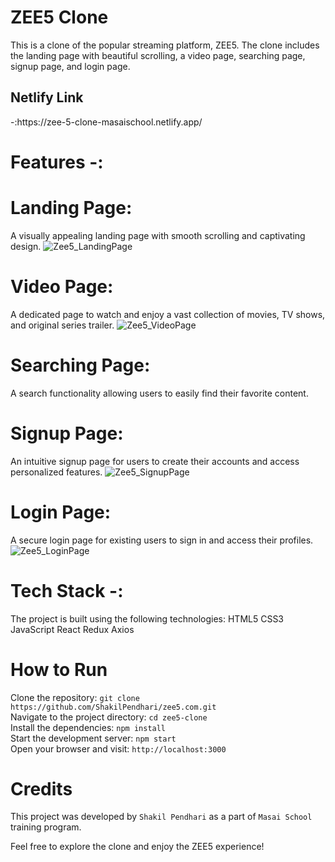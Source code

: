 # ZEE5 Clone
This is a clone of the popular streaming platform, ZEE5. The clone includes the landing page with beautiful scrolling, a video page, searching page, signup page, and login page.
 <h2>Netlify Link</h2>-:https://zee-5-clone-masaischool.netlify.app/<br/>

# Features -:

# Landing Page:
A visually appealing landing page with smooth scrolling and captivating design.
![Zee5_LandingPage](https://github.com/ShakilPendhari/zee5.com/assets/107555598/f774081b-4e85-4f17-bad3-2c983b4f1ef8)


# Video Page:
A dedicated page to watch and enjoy a vast collection of movies, TV shows, and original series trailer.
![Zee5_VideoPage](https://github.com/ShakilPendhari/zee5.com/assets/107555598/fa505833-b9eb-4262-9096-1490ed037095)


# Searching Page: 
A search functionality allowing users to easily find their favorite content.


# Signup Page: 
An intuitive signup page for users to create their accounts and access personalized features.
![Zee5_SignupPage](https://github.com/ShakilPendhari/zee5.com/assets/107555598/5706e98e-967a-480f-ba16-1e027b05488f)


# Login Page:
A secure login page for existing users to sign in and access their profiles.
![Zee5_LoginPage](https://github.com/ShakilPendhari/zee5.com/assets/107555598/09f6627e-50fa-49e5-8983-bb5b0547d04f)


# Tech Stack -:
The project is built using the following technologies:
HTML5
CSS3
JavaScript
React
Redux
Axios

# How to Run
Clone the repository:   ``` git clone https://github.com/ShakilPendhari/zee5.com.git ``` <br/>
Navigate to the project directory:   ``` cd zee5-clone ``` <br/>
Install the dependencies:   ``` npm install ``` <br/>
Start the development server:   ``` npm start ``` <br/>
Open your browser and visit:   ``` http://localhost:3000 ``` <br/>

# Credits
This project was developed by ```Shakil Pendhari``` as a part of ```Masai School``` training program.

Feel free to explore the clone and enjoy the ZEE5 experience!
